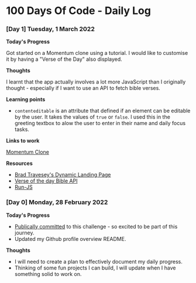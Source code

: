 # 100 Days Of Code - Daily Log

### [Day 1] Tuesday, 1 March 2022

**Today's Progress**

Got started on a Momentum clone using a tutorial. I would like to customise it by having a "Verse of the Day" also displayed.

**Thoughts**

I learnt that the app actually involves a lot more JavaScript than I originally thought - especially if I want to use an API to fetch bible verses.

**Learning points**

- `contenteditable` is an attribute that defined if an element can be editable by the user. It takes the values of `true` or `false`. I used this in the greeting textbox to alow the user to enter in their name and daily focus tasks.

**Links to work**

[Momentum Clone](https://github.com/sandraise/100-Days-of-Code/tree/main/Dynamic%20Landing%20Page)

**Resources**

- [Brad Travesey's Dynamic Landing Page](https://www.youtube.com/watch?v=fSTQzlprGLI&ab_channel=TraversyMedia)
- [Verse of the day Bible API](https://docs.api.bible/tutorials/verse-of-the-day/)
- [Run-JS](https://www.npmjs.com/package/run-js)

### [Day 0] Monday, 28 February 2022

**Today's Progress**

- [Publically committed](https://twitter.com/codewithsandra/status/1498411258038697992?s=20&t=YlzHiWTQ_50xu6izXA5_kw) to this challenge - so excited to be part of this journey.
- Updated my Github profile overview README.

**Thoughts**

- I will need to create a plan to effectively document my daily progress.
- Thinking of some fun projects I can build, I will update when I have something solid to work on.
